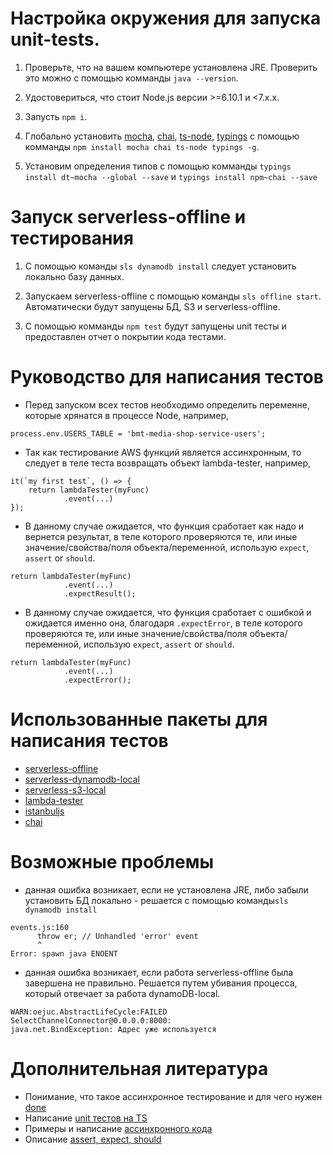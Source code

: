 # Настройкa окружения для запуска unit-tests.

1. Проверьте, что на вашем компьютере установлена JRE. Проверить это можно с помощью комманды `java --version`.

2. Удостовериться, что стоит Node.js версии >=6.10.1 и <7.x.x.

3. Запусть `npm i`.

4. Глобально установить [mocha](https://github.com/mochajs/mocha), [chai](https://github.com/chaijs/chai), [ts-node](https://github.com/TypeStrong/ts-node), [typings](https://github.com/typings/typings) с помощью комманды `npm install mocha chai ts-node typings -g`.

5. Установим определения типов с помощью комманды `typings install dt~mocha --global --save` и `typings install npm~chai --save`

# Запуск serverless-offline и тестирования

1. С помощью команды `sls dynamodb install` следует установить локально базу данных.

2. Запускаем serverless-offline с помощью команды `sls offline start`. Автоматически будут запущены БД, S3 и serverless-offline.

3. С помощью комманды `npm test` будут запущены unit тесты и предоставлен отчет о покрытии кода тестами.

# Руководство для написания тестов

- Перед запуском всех тестов необходимо определить переменне, которые хрянатся в процессе Node, например,
```
process.env.USERS_TABLE = 'bmt-media-shop-service-users';
```
- Так как тестирование AWS функций является ассинхронным, то следует в теле теста возвращать объект lambda-tester, например,
```
it(`my first test`, () => {
    return lambdaTester(myFunc)
            .event(...)
});
```
- В данному случае ожидается, что функция сработает как надо и вернется результат, в теле которого проверяются те, или иные значение/свойства/поля объекта/переменной, использую `expect`, `assert` or `should`.
```
return lambdaTester(myFunc)
            .event(...)
            .expectResult();
```

- В данному случае ожидается, что функция сработает с ошибкой и ожидается именно она, благодаря `.expectError`, в теле которого проверяются те, или иные значение/свойства/поля объекта/переменной, использую `expect`, `assert` or `should`.
```
return lambdaTester(myFunc)
            .event(...)
            .expectError();
```

# Использованные пакеты для написания тестов

- [serverless-offline](https://github.com/dherault/serverless-offline)
- [serverless-dynamodb-local](https://github.com/99xt/serverless-dynamodb-local)
- [serverless-s3-local](https://github.com/ar90n/serverless-s3-local)
- [lambda-tester](https://github.com/vandium-io/lambda-tester)
- [istanbuljs](https://github.com/istanbuljs/istanbuljs)
- [chai](https://github.com/chaijs/chai)

# Возможные проблемы

- данная ошибка возникает, если не установлена JRE, либо забыли установить БД локально - решается с помощью команды`sls dynamodb install`
```
events.js:160
      throw er; // Unhandled 'error' event
      ^
Error: spawn java ENOENT
```

- данная ошибка возникает, если работа serverless-offline была завершена не правильно. Решается путем убивания процесса, который отвечает за работа dynamoDB-local.
```
WARN:oejuc.AbstractLifeCycle:FAILED SelectChannelConnector@0.0.0.0:8000:
java.net.BindException: Адрес уже используется
 ```

# Дополнительная литература

- Понимание, что такое ассинхронное тестирование и для чего нужен [done](https://lostechies.com/derickbailey/2012/08/17/asynchronous-unit-tests-with-mocha-promises-and-winjs/)
- Написание [unit тестов на TS](https://journal.artfuldev.com/write-tests-for-typescript-projects-with-mocha-and-chai-in-typescript-86e053bdb2b6)
- Примеры и написание [ассинхронного кода](https://mochajs.org/#asynchronous-code)
- Описание [assert, expect, should](http://chaijs.com/guide/styles/)